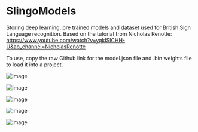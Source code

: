 # SlingoModels

Storing deep learning, pre trained models and dataset used for British Sign Language recognition. Based on the tutorial from Nicholas Renotte: https://www.youtube.com/watch?v=yqkISICHH-U&ab_channel=NicholasRenotte

To use, copy the raw Github link for the model.json file and .bin weights file to load it into a project.

![image](https://user-images.githubusercontent.com/117474143/224765806-57b59efc-ba37-4450-b243-e914fa014133.png)

![image](https://user-images.githubusercontent.com/117474143/224765872-e00430fa-b977-4c92-9971-22f0693b6d85.png)


![image](https://user-images.githubusercontent.com/117474143/224765989-99d0870f-42fc-4d93-9132-a591ab2c741c.png)


![image](https://user-images.githubusercontent.com/117474143/224766331-2c329896-af5c-468e-ae45-ed75451d58ef.png)


![image](https://user-images.githubusercontent.com/117474143/224765114-b391e0ba-e697-4b4b-b74f-2fe55c594041.png)


